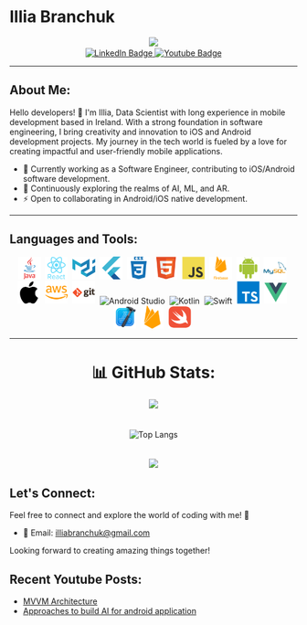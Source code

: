 # Illia Branchuk

<div align="center">
  <img src="https://media.giphy.com/media/M9gbBd9nbDrOTu1Mqx/giphy.gif" width="100"/>
</div>

<div align="center">
  <a href="https://www.linkedin.com/in/illia-b-194441247/">
    <img src="https://img.shields.io/badge/LinkedIn-blue?style=for-the-badge&logo=linkedin&logoColor=white" alt="LinkedIn Badge"/>
  </a>
  
  <a href="https://www.youtube.com/@ILLIABRANCHUK">
    <img src="https://img.shields.io/badge/YouTube-red?style=for-the-badge&logo=youtube&logoColor=white" alt="Youtube Badge"/>
  </a>
</div>

---

## About Me:

Hello developers! 👋 I'm Illia, Data Scientist with long experience in mobile development based in Ireland. With a strong foundation in software engineering, I bring creativity and innovation to iOS and Android development projects. My journey in the tech world is fueled by a love for creating impactful and user-friendly mobile applications.

- :telescope: Currently working as a Software Engineer, contributing to iOS/Android software development.
- :seedling: Continuously exploring the realms of AI, ML, and AR.
- :zap: Open to collaborating in Android/iOS native development. 

---

## Languages and Tools:

<div align="center">
  <img src="https://github.com/devicons/devicon/blob/master/icons/java/java-original-wordmark.svg" title="Java" alt="Java" width="40" height="40"/>&nbsp;
  <img src="https://github.com/devicons/devicon/blob/master/icons/react/react-original-wordmark.svg" title="React" alt="React" width="40" height="40"/>&nbsp;
  <img src="https://github.com/devicons/devicon/blob/master/icons/materialui/materialui-original.svg" title="Material UI" alt="Material UI" width="40" height="40"/>&nbsp;
  <img src="https://github.com/devicons/devicon/blob/master/icons/flutter/flutter-original.svg" title="Flutter" alt="Flutter" width="40" height="40"/>&nbsp;
  <img src="https://github.com/devicons/devicon/blob/master/icons/css3/css3-plain-wordmark.svg" title="CSS3" alt="CSS" width="40" height="40"/>&nbsp;
  <img src="https://github.com/devicons/devicon/blob/master/icons/html5/html5-original.svg" title="HTML5" alt="HTML" width="40" height="40"/>&nbsp;
  <img src="https://github.com/devicons/devicon/blob/master/icons/javascript/javascript-original.svg" title="JavaScript" alt="JavaScript" width="40" height="40"/>&nbsp;
  <img src="https://github.com/devicons/devicon/blob/master/icons/firebase/firebase-plain-wordmark.svg" title="Firebase" alt="Firebase" width="40" height="40"/>&nbsp;
  <img src="https://github.com/devicons/devicon/blob/master/icons/android/android-original.svg" title="Android"  alt="Android" width="40" height="40"/>&nbsp;
  <img src="https://github.com/devicons/devicon/blob/master/icons/mysql/mysql-original-wordmark.svg" title="MySQL"  alt="MySQL" width="40" height="40"/>&nbsp;
  <img src="https://github.com/devicons/devicon/blob/master/icons/apple/apple-original.svg" title="iOS" alt="iOS" width="40" height="40"/>&nbsp;
  <img src="https://github.com/devicons/devicon/blob/master/icons/amazonwebservices/amazonwebservices-plain-wordmark.svg" title="AWS" alt="AWS" width="40" height="40"/>&nbsp;
  <img src="https://github.com/devicons/devicon/blob/master/icons/git/git-original-wordmark.svg" title="Git" alt="Git" width="40" height="40"/>&nbsp;
  <img src="https://developer.android.com/studio/images/studio-icon.svg" title="Android Studio" alt="Android Studio" width="40" height="40"/>&nbsp;
  <img src="https://upload.wikimedia.org/wikipedia/commons/thumb/7/74/Kotlin_Icon.png/256px-Kotlin_Icon.png" title="Kotlin" alt="Kotlin" width="40" height="40"/>&nbsp;
  <img src="https://developer.apple.com/swift/images/swift-og.png" title="Swift" alt="Swift" width="40" height="40"/>&nbsp;
  <img src="https://github.com/devicons/devicon/blob/master/icons/typescript/typescript-original.svg" title="TypeScript" alt="TypeScript" width="40" height="40"/>&nbsp;
  <img src="https://github.com/devicons/devicon/blob/master/icons/vuejs/vuejs-original.svg" title="Vue Native" alt="Vue Native" width="40" height="40"/>&nbsp;
  <img src="https://github.com/devicons/devicon/blob/master/icons/xcode/xcode-original.svg" title="Xcode" alt="Xcode" width="40" height="40"/>&nbsp;
  <img src="https://github.com/devicons/devicon/blob/master/icons/firebase/firebase-plain.svg" title="Firebase" alt="Firebase" width="40" height="40"/>&nbsp;
  <img src="https://github.com/devicons/devicon/blob/master/icons/swift/swift-plain.svg" title="Swift" alt="Swift" width="40" height="40"/>&nbsp;
</div>

---

<div align="center" style="margin-top: 20px;">

# 📊 GitHub Stats:
![](https://github-readme-stats.vercel.app/api?username=ILIIH)<br/><br/><br/>
![Top Langs](https://github-readme-stats.vercel.app/api/top-langs/?username=ILIIH&size_weight=0.5&count_weight=0.5)<br/><br/><br/>
![](https://github-readme-streak-stats.herokuapp.com/?user=ILIIH)<br/>

</div>


## Let's Connect:

Feel free to connect and explore the world of coding with me! 🚀

- 📧 Email: illiabranchuk@gmail.com

Looking forward to creating amazing things together!

## Recent Youtube Posts:

- [MVVM Architecture](https://youtu.be/hoTG8FzJkxk?si=EOsuf_Pob4VopdnN)
- [Approaches to build AI for android application](https:// )

